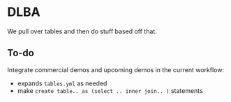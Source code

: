 # DLBA

We pull over tables and then do stuff based off that.

## To-do

Integrate commercial demos and upcoming demos in the current workflow:
- expands `tables.yml` as needed
- make `create table.. as (select .. inner join.. )` statements